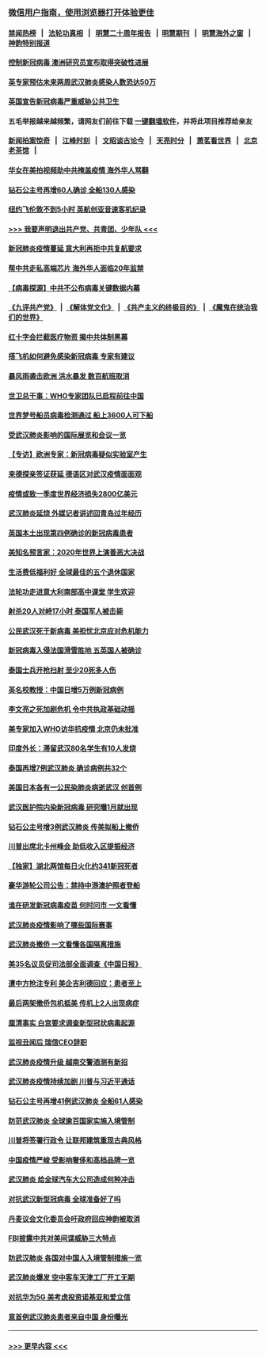 ### [微信用户指南，使用浏览器打开体验更佳](https://github.com/gfw-breaker/banned-news1/blob/master/indexes/wechat-guide.md?t=0)
#### [禁闻热榜](热点新闻.md?t=0)  &nbsp;&nbsp;|&nbsp;&nbsp; [法轮功真相](https://github.com/gfw-breaker/truth/blob/master/README.md?t=0) &nbsp;&nbsp;|&nbsp;&nbsp; [明慧二十周年报告](https://github.com/gfw-breaker/mh-reports/blob/master/README.md?t=0) &nbsp;&nbsp;|&nbsp;&nbsp;[明慧期刊](https://github.com/gfw-breaker/mh-qikan) &nbsp;&nbsp;|&nbsp;&nbsp; [明慧海外之窗](https://github.com/gfw-breaker/mh-news/blob/master/README.md?t=0) &nbsp;&nbsp;|&nbsp;&nbsp; [神韵特别报道](https://github.com/gfw-breaker/mh-news/blob/master/shenyun.md?t=0)
#### [控制新冠病毒 澳洲研究员宣布取得突破性进展](../pages/nsc418/n11858505.md?t=02102044) 
#### [英专家预估未来两周武汉肺炎感染人数恐达50万](../pages/nsc418/n11857886.md?t=02102044) 
#### [英国宣告新冠病毒严重威胁公共卫生](../pages/nsc418/n11858285.md?t=02102044) 
#### 五毛举报越来越频繁，请网友们前往下载 [一键翻墙软件](https://github.com/gfw-breaker/ssr-accounts)，并将此项目推荐给亲友
#### [新闻拍案惊奇](https://github.com/gfw-breaker/banned-news1/blob/master/pages/link4.md) &nbsp;&nbsp;|&nbsp;&nbsp; [江峰时刻](https://github.com/gfw-breaker/banned-news1/blob/master/pages/link4.md) &nbsp;&nbsp;|&nbsp;&nbsp; [文昭谈古论今](https://github.com/gfw-breaker/banned-news1/blob/master/pages/link4.md) &nbsp;&nbsp;|&nbsp;&nbsp; [天亮时分](https://github.com/gfw-breaker/banned-news1/blob/master/pages/link4.md) &nbsp;&nbsp;|&nbsp;&nbsp; [萧茗看世界](https://github.com/gfw-breaker/banned-news1/blob/master/pages/link4.md) &nbsp;&nbsp;|&nbsp;&nbsp; [北京老茶馆](https://github.com/gfw-breaker/banned-news1/blob/master/pages/link4.md) &nbsp;&nbsp;|&nbsp;&nbsp; 
#### [华女在美拍视频助中共掩盖疫情 海外华人骂翻](../pages/nsc418/n11857407.md?t=02102044) 
#### [钻石公主号再增60人确诊 全船130人感染](../pages/nsc418/n11857366.md?t=02102044) 
#### [纽约飞伦敦不到5小时 英航创亚音速客机纪录](../pages/nsc418/n11857405.md?t=02102044) 
#### [>>> 我要声明退出共产党、共青团、少年队 <<<](https://github.com/begood0513/goodnews/blob/master/quit/letter.md) 
#### [新冠肺炎疫情蔓延 意大利再拒中共复航要求](../pages/nsc418/n11857200.md?t=02102044) 
#### [帮中共走私高端芯片 海外华人面临20年监禁](../pages/nsc418/n11855016.md?t=02102044) 
#### [【病毒探源】中共不公布病毒关键数据内幕](../pages/nsc418/n11856584.md?t=02102044) 
#### [《九评共产党》](https://github.com/begood0513/9ping.md/blob/master/README.md) &nbsp;|&nbsp; [《解体党文化》](../../../../jtdwh.md/blob/master/README.md)  &nbsp;|&nbsp; [《共产主义的终极目的》](../../../../gczydzjmd.md/blob/master/README.md) &nbsp;|&nbsp; [《魔鬼在统治我们的世界》](../../../../mgztzwmdsj.md/blob/master/README.md) 
#### [红十字会拦截医疗物资 揭中共体制黑幕](../pages/nsc418/n11856750.md?t=02102044) 
#### [搭飞机如何避免感染新冠病毒 专家有建议](../pages/nsc418/n11853427.md?t=02102044) 
#### [暴风雨袭击欧洲 洪水暴发 数百航班取消](../pages/nsc418/n11856453.md?t=02102044) 
#### [世卫总干事：WHO专家团队已启程前往中国](../pages/nsc418/n11856612.md?t=02102044) 
#### [世界梦号船员病毒检测通过 船上3600人可下船](../pages/nsc418/n11856520.md?t=02102044) 
#### [受武汉肺炎影响的国际展览和会议一览](../pages/nsc418/n11856420.md?t=02102044) 
#### [【专访】欧洲专家：新冠病毒疑似实验室产生](../pages/nsc418/n11856378.md?t=02102044) 
#### [来德探亲签证获延 德语区对武汉疫情面面观](../pages/nsc418/n11856283.md?t=02102044) 
#### [疫情或致一季度世界经济损失2800亿美元](../pages/nsc418/n11855639.md?t=02102044) 
#### [武汉肺炎延烧 外媒记者讲述回青岛过年经历](../pages/nsc418/n11856159.md?t=02102044) 
#### [英国本土出现第四例确诊的新冠病毒患者](../pages/nsc418/n11855930.md?t=02102044) 
#### [美知名预言家：2020年世界上演善恶大决战](../pages/nsc418/n11855418.md?t=02102044) 
#### [生活费低福利好 全球最佳的五个退休国家](../pages/nsc418/n11848347.md?t=02102044) 
#### [法轮功走进意大利南部高中课堂 学生欢迎](../pages/nsc418/n11853859.md?t=02102044) 
#### [射杀20人对峙17小时 泰国军人被击毙](../pages/nsc418/n11854869.md?t=02102044) 
#### [公民武汉死于新病毒 美担忧北京应对危机能力](../pages/nsc418/n11854331.md?t=02102044) 
#### [新冠病毒入侵法国滑雪胜地 五英国人被确诊](../pages/nsc418/n11854307.md?t=02102044) 
#### [泰国士兵开枪扫射 至少20死多人伤](../pages/nsc418/n11854276.md?t=02102044) 
#### [英名校教授：中国日增5万例新冠病例](../pages/nsc418/n11854174.md?t=02102044) 
#### [李文亮之死加剧危机 令中共执政基础动摇](../pages/nsc418/n11854003.md?t=02102044) 
#### [美专家加入WHO访华抗疫情 北京仍未批准](../pages/nsc418/n11854043.md?t=02102044) 
#### [印度外长：滞留武汉80名学生有10人发烧](../pages/nsc418/n11853821.md?t=02102044) 
#### [泰国再增7例武汉肺炎 确诊病例共32个](../pages/nsc418/n11853808.md?t=02102044) 
#### [美国日本各有一公民染肺炎病逝武汉 创首例](../pages/nsc418/n11853509.md?t=02102044) 
#### [武汉医护院内染新冠病毒 研究曝1月就出现](../pages/nsc418/n11852928.md?t=02102044) 
#### [钻石公主号增3例武汉肺炎 传美拟船上撤侨](../pages/nsc418/n11853240.md?t=02102044) 
#### [川普出席北卡州峰会 助低收入区提振经济](../pages/nsc418/n11853232.md?t=02102044) 
#### [【独家】湖北两馆每日火化约341新冠死者](../pages/nsc418/n11845444.md?t=02102044) 
#### [豪华游轮公司公告：禁持中港澳护照者登船](../pages/nsc418/n11852761.md?t=02102044) 
#### [谁在研发新冠病毒疫苗 何时问市 一文看懂](../pages/nsc418/n11852840.md?t=02102044) 
#### [武汉肺炎疫情影响了哪些国际赛事](../pages/nsc418/n11852441.md?t=02102044) 
#### [武汉肺炎撤侨 一文看懂各国隔离措施](../pages/nsc418/n11844216.md?t=02102044) 
#### [美35名议员促司法部全面调查《中国日报》](../pages/nsc418/n11852435.md?t=02102044) 
#### [遭中方抢注专利 美企吉利德回应：患者至上](../pages/nsc418/n11852037.md?t=02102044) 
#### [最后两架撤侨包机抵美 传机上2人出现病症](../pages/nsc418/n11852173.md?t=02102044) 
#### [厘清事实 白宫要求调查新型冠状病毒起源](../pages/nsc418/n11852106.md?t=02102044) 
#### [监视丑闻后 瑞信CEO辞职](../pages/nsc418/n11852127.md?t=02102044) 
#### [武汉肺炎疫情升级 越南交警酒测有新招](../pages/nsc418/n11851632.md?t=02102044) 
#### [武汉肺炎疫情持续加剧 川普与习近平通话](../pages/nsc418/n11851613.md?t=02102044) 
#### [钻石公主号再增41例武汉肺炎 全船61人感染](../pages/nsc418/n11850401.md?t=02102044) 
#### [防范武汉肺炎 全球逾百国家实施入境管制](../pages/nsc418/n11850557.md?t=02102044) 
#### [川普将签署行政令 让联邦建筑重现古典风格](../pages/nsc418/n11850654.md?t=02102044) 
#### [中国疫情严峻 受影响奢侈和高档品牌一览](../pages/nsc418/n11850319.md?t=02102044) 
#### [武汉肺炎 给全球汽车大公司造成何种冲击](../pages/nsc418/n11850056.md?t=02102044) 
#### [对抗武汉新型冠病毒 全球准备好了吗](../pages/nsc418/n11850142.md?t=02102044) 
#### [丹麦议会文化委员会吁政府回应神韵被取消](../pages/nsc418/n11849312.md?t=02102044) 
#### [FBI披露中共对美间谍威胁三大特点](../pages/nsc418/n11849700.md?t=02102044) 
#### [防武汉肺炎 各国对中国人入境管制措施一览](../pages/nsc418/n11838726.md?t=02102044) 
#### [武汉肺炎爆发 空中客车天津工厂开工无期](../pages/nsc418/n11849634.md?t=02102044) 
#### [对抗华为5G 美考虑投资诺基亚和爱立信](../pages/nsc418/n11849510.md?t=02102044) 
#### [意首例武汉肺炎患者来自中国 身份曝光](../pages/nsc418/n11849454.md?t=02102044) 

----
#### [ >>> 更早内容 <<< ](../indexes/nsc418-earlier.md)
